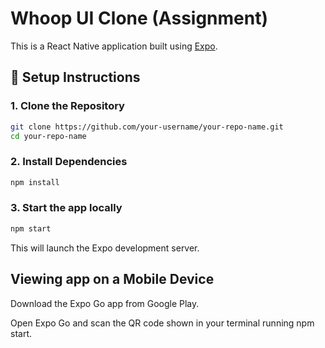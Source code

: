 # Whoop UI Clone (Assignment)

This is a React Native application built using [Expo](https://expo.dev/).

## 🚀 Setup Instructions

### 1. Clone the Repository

```bash
git clone https://github.com/your-username/your-repo-name.git
cd your-repo-name
```

### 2. Install Dependencies

```bash
npm install
```

### 3. Start the app locally

```bash
npm start
```

This will launch the Expo development server.

## Viewing app on a Mobile Device
Download the Expo Go app from Google Play.

Open Expo Go and scan the QR code shown in your terminal running npm start.
